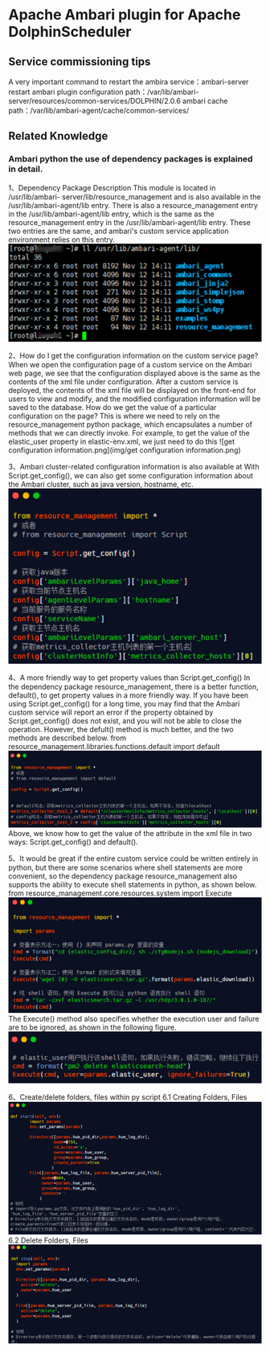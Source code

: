 # Apache Ambari plugin for Apache DolphinScheduler

## Service commissioning tips
A very important command to restart the ambira service：ambari-server restart
ambari plugin configuration path：/var/lib/ambari-server/resources/common-services/DOLPHIN/2.0.6
ambari cache path：/var/lib/ambari-agent/cache/common-services/

## Related Knowledge

### Ambari python the use of dependency packages is explained in detail.

1、Dependency Package Description
This module is located in /usr/lib/ambari- server/lib/resource_management and is also available in the /usr/lib/ambari-agent/lib entry.
There is also a resource_management entry in the /usr/lib/ambari-agent/lib entry, which is the same as the resource_management entry in the /usr/lib/ambari-agent/lib entry.
These two entries are the same, and ambari's custom service application environment relies on this entry.
![contents.png](img/contents.png)

2、How do I get the configuration information on the custom service page?
When we open the configuration page of a custom service on the Ambari web page, we see that the configuration displayed above is the same as the contents of the xml file under configuration.
After a custom service is deployed, the contents of the xml file will be displayed on the front-end for users to view and modify, and the modified configuration information will be saved to the database.
How do we get the value of a particular configuration on the page? This is where we need to rely on the resource_management python package, which encapsulates a number of methods that we can directly invoke.
For example, to get the value of the elastic_user property in elastic-env.xml, we just need to do this
![get configuration information.png](img/get configuration information.png)

3、Ambari cluster-related configuration information is also available at
With Script.get_config(), we can also get some configuration information about the Ambari cluster, such as java version, hostname, etc.
![get cluster-related configuration information.png](img/Get%20cluster-related%20configuration%20information.png)

4、A more friendly way to get property values than Script.get_config()
In the dependency package resource_management, there is a better function, default(), to get property values in a more friendly way.
If you have been using Script.get_config() for a long time, you may find that the Ambari custom service will report an error if the property obtained by Script.get_config() does not exist, and you will not be able to close the operation.
However, the defult() method is much better, and the two methods are described below.
from resource_management.libraries.functions.default import default
![get two ways to write the attribute value.png](img/get%20two%20ways%20to%20write%20the%20attribute%20value.png)
Above, we know how to get the value of the attribute in the xml file in two ways: Script.get_config() and default().

5、It would be great if the entire custom service could be written entirely in python, but there are some scenarios where shell statements are more convenient, so the dependency package resource_management also supports the ability to execute shell statements in python, as shown below.
from resource_management.core.resources.system import Execute
![using python to execute shell statements.png](img/using%20python%20to%20execute%20shell%20statements.png)
The Execute() method also specifies whether the execution user and failure are to be ignored, as shown in the following figure.
![specify the execution user.png](img/specify%20the%20execution%20user.png)

6、Create/delete folders, files within py script
6.1 Creating Folders, Files
![create folders.png](img/create%20folders.png)
6.2 Delete Folders, Files
![delete folders.png](img/delete%20folders.png)


